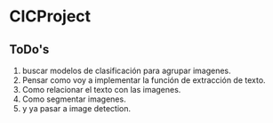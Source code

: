 # CICProject

## ToDo's
1. buscar modelos de clasificación para agrupar imagenes.
2. Pensar como voy a implementar la función de extracción de texto.
3. Como relacionar el texto con las imagenes.
4. Como segmentar imagenes.
5. y ya pasar a image detection.
